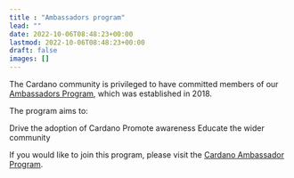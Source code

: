 ```yaml
---
title : "Ambassadors program"
lead: ""
date: 2022-10-06T08:48:23+00:00
lastmod: 2022-10-06T08:48:23+00:00
draft: false
images: []
---
```

The Cardano community is privileged to have committed members of our [Ambassadors Program](https://www.cardano.org/ambassadors/), which was established in 2018.

The program aims to:

Drive the adoption of Cardano
Promote awareness
Educate the wider community

If you would like to join this program, please visit the [Cardano Ambassador Program](https://www.cardano.org/ambassadors/).
